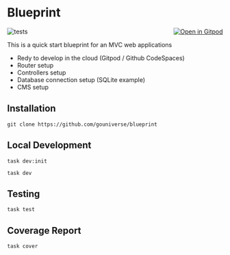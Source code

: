 # Blueprint 

<a href="https://gitpod.io/#https://github.com/gouniverse/blueprint" style="float:right;" target="_blank"><img src="https://gitpod.io/button/open-in-gitpod.svg" alt="Open in Gitpod" loading="lazy"></a>

![tests](https://github.com/gouniverse/blueprint/workflows/tests/badge.svg)

This is a quick start blueprint for an MVC web applications

- Redy to develop in the cloud (Gitpod / Github CodeSpaces)
- Router setup
- Controllers setup
- Database connection setup (SQLite example)
- CMS setup

## Installation

```
git clone https://github.com/gouniverse/blueprint
```

## Local Development

```
task dev:init
```

```
task dev
```

## Testing

```
task test
```

## Coverage Report

```
task cover
```
